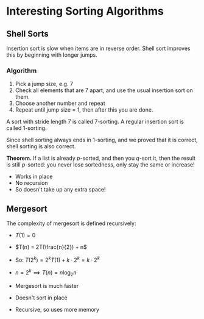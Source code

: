 # Interesting Sorting Algorithms

## Shell Sorts

Insertion sort is slow when items are in reverse order. Shell sort improves this by beginning with longer jumps. 

### Algorithm

1. Pick a jump size, e.g. 7
2. Check all elements that are 7 apart, and use the usual insertion sort on them.
3. Choose another number and repeat
4. Repeat until jump size = 1, then after this you are done.

A sort with stride length 7 is called 7-sorting. A regular insertion sort is called 1-sorting.

Since shell sorting always ends in 1-sorting, and we proved that it is correct, shell sorting is also correct.

**Theorem.** If a list is already $p$-sorted, and then you $q$-sort it, then the result is still $p$-sorted: you never lose sortedness, only stay the same or increase!

- Works in place
- No recursion
- So doesn't take up any extra space!

## Mergesort

The complexity of mergesort is defined recursively:
- $T(1) = 0$
- $T(n) = 2T(\frac{n}{2}) + n$
- So: $T(2^k) = 2^kT(1) + k \cdot 2^k = k \cdot 2^k$
- $n = 2^k \implies T(n) = n \log_2 n$

- Mergesort is much faster
- Doesn't sort in place
- Recursive, so uses more memory